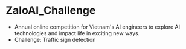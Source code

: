 # ZaloAI_Challenge

- Annual online competition for Vietnam's AI engineers to explore AI technologies and impact life in exciting new ways.
- Challenge: Traffic sign detection
